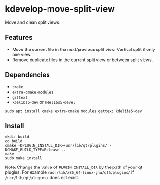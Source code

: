 # kdevelop-move-split-view

Move and clean split views.

## Features

- Move the current file in the next/previous split view. Vertical split if only one view.
- Remove duplicate files in the current split view or between split views.

## Dependencies

- `cmake`
- `extra-cmake-modules`
- `gettext`
- `kdelibs5-dev` or `kdelibs5-devel`
<!-- - kdevplatform-dev -->

```
sudo apt install cmake extra-cmake-modules gettext kdelibs5-dev
```

## Install

```
mkdir build
cd build
cmake -DPLUGIN_INSTALL_DIR=/usr/lib/qt/plugins/ -DCMAKE_BUILD_TYPE=Release ..
make
sudo make install
```

Note: Change the value of `PLUGIN INSTALL_DIR` by the path of your qt plugins. For example `/usr/lib/x86_64-linux-gnu/qt5/plugins/` if `/usr/lib/qt/plugins/` does not exist.
